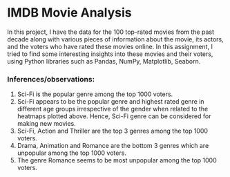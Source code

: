 # IMDB Movie Analysis #
In this project, I have the data for the 100 top-rated movies from the past decade along with various pieces of information about the movie, its actors, and the voters who have rated these movies online. In this assignment, I tried to find some interesting insights into these movies and their voters, using Python libraries such as Pandas, NumPy, Matplotlib, Seaborn.

### Inferences/observations: ###
1. Sci-Fi is the popular genre among the top 1000 voters.
2. Sci-Fi appears to be the popular genre and highest rated genre in different age groups irrespective of the gender when related to the heatmaps plotted above. Hence, Sci-Fi genre can be considered for making new movies.
3. Sci-Fi, Action and Thriller are the top 3 genres among the top 1000 voters.
4. Drama, Animation and Romance are the bottom 3 genres which are unpopular among the top 1000 voters.
5. The genre Romance seems to be most unpopular among the top 1000 voters.
